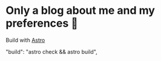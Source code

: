 # Only a blog about me and my preferences 🍺

Build with [Astro](https://astro.build)

"build": "astro check && astro build",
